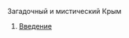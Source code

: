 Загадочный и мистический Крым

1. [Введение](./ta43_intro.svg)

<script src="http://code.jquery.com/jquery-1.4.2.min.js"></script> <script> var x = document.getElementsByClassName("site-footer-credits"); setTimeout(() => { x[0].remove(); }, 10); </script>
